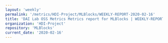 ```yaml
---
layout: 'weekly'
permalink: '/metrics/HDI-Project/MLBlocks/WEEKLY-REPORT-2020-02-16'
title: 'DAI Lab OSS Metrics Metrics report for MLBlocks | WEEKLY-REPORT-2020-02-16'
organization: 'HDI-Project'
repository: 'MLBlocks'
current_date: '2020-02-16'
---
```

